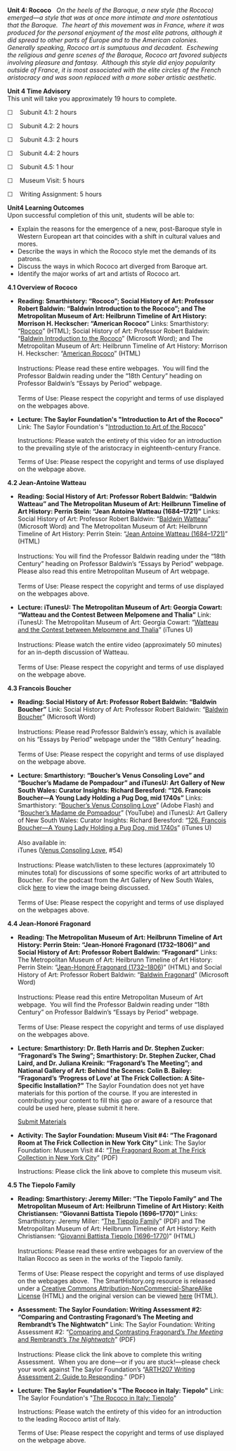 **Unit 4: Rococo** <span id="4"></span> 
*On the heels of the Baroque, a new style (the Rococo) emerged—a style
that was* *at once more intimate and more ostentatious that the
Baroque.  The heart of this movement was in France, where it was
produced for the personal enjoyment of the most elite patrons, although
it did spread to other parts of Europe and to the American colonies. 
Generally speaking, Rococo art is sumptuous and decadent.  Eschewing the
religious and genre scenes of the Baroque, Rococo art favored subjects
involving pleasure and fantasy.  Although this style did enjoy
popularity outside of France, it is most associated with the elite
circles of the French aristocracy and was soon replaced with a more
sober artistic aesthetic.*

**Unit 4 Time Advisory**  
This unit will take you approximately 19 hours to complete.

☐    Subunit 4.1: 2 hours

☐    Subunit 4.2: 2 hours

☐    Subunit 4.3: 2 hours

☐    Subunit 4.4: 2 hours

☐    Subunit 4.5: 1 hour

☐    Museum Visit: 5 hours

☐    Writing Assignment: 5 hours

**Unit4 Learning Outcomes**  
Upon successful completion of this unit, students will be able to:

-   Explain the reasons for the emergence of a new, post-Baroque style
    in Western European art that coincides with a shift in cultural
    values and mores.
-   Describe the ways in which the Rococo style met the demands of its
    patrons.
-   Discuss the ways in which Rococo art diverged from Baroque art.
-   Identify the major works of art and artists of Rococo art.

**4.1 Overview of Rococo** <span id="4.1"></span> 
-   **Reading: Smarthistory: “Rococo”; Social History of Art: Professor
    Robert Baldwin: “Baldwin Introduction to the Rococo”; and The
    Metropolitan Museum of Art: Heilbrunn Timeline of Art History:
    Morrison H. Heckscher: “American Rococo”**
    Links: Smarthistory: “[Rococo](http://smarthistory.org/rococo.html)”
    (HTML); Social History of Art: Professor Robert Baldwin: “[Baldwin
    Introduction to the
    Rococo](http://www.socialhistoryofart.com/essaysbyperiod.htm)”
    (Microsoft Word); and The Metropolitan Museum of Art: Heilbrunn
    Timeline of Art History: Morrison H. Heckscher: “[American
    Rococo](http://www.metmuseum.org/toah/hd/roco/hd_roco.htm)” (HTML)  
        
     Instructions: Please read these entire webpages.  You will find the
    Professor Baldwin reading under the “18th Century” heading on
    Professor Baldwin’s “Essays by Period” webpage.  
        
     Terms of Use: Please respect the copyright and terms of use
    displayed on the webpages above.

-   **Lecture: The Saylor Foundation's "Introduction to Art of the
    Rococo"**
    Link: The Saylor Foundation's "[Introduction to Art of the
    Rococo](http://youtu.be/mOsF8ivANdU)"  
      
     Instructions: Please watch the entirety of this video for an
    introduction to the prevailing style of the aristocracy in
    eighteenth-century France.  
      
     Terms of Use: Please respect the copyright and terms of use
    displayed on the webpage above.

**4.2 Jean-Antoine Watteau** <span id="4.2"></span> 
-   **Reading: Social History of Art: Professor Robert Baldwin: “Baldwin
    Watteau” and The Metropolitan Museum of Art: Heilbrunn Timeline of
    Art History: Perrin Stein: “Jean Antoine Watteau (1684–1721)”**
    Links: Social History of Art: Professor Robert Baldwin: “[Baldwin
    Watteau](http://www.socialhistoryofart.com/essaysbyperiod.htm)”
    (Microsoft Word) and The Metropolitan Museum of Art: Heilbrunn
    Timeline of Art History: Perrin Stein: “[Jean Antoine Watteau
    (1684–1721)](http://www.metmuseum.org/toah/hd/watt/hd_watt.htm)”
    (HTML)  
        
     Instructions: You will find the Professor Baldwin reading under the
    “18th Century” heading on Professor Baldwin’s “Essays by Period”
    webpage. Please also read this entire Metropolitan Museum of Art
    webpage.  
        
     Terms of Use: Please respect the copyright and terms of use
    displayed on the webpages above.

-   **Lecture: iTunesU: The Metropolitan Museum of Art: Georgia Cowart:
    “Watteau and the Contest Between Melpomene and Thalia”**
    Link: iTunesU: The Metropolitan Museum of Art: Georgia Cowart:
    “[Watteau and the Contest between Melpomene and
    Thalia](http://deimos3.apple.com/WebObjects/Core.woa/Browse/metmuseum.org.2042355461)”
    (iTunes U)  
        
     Instructions: Please watch the entire video (approximately 50
    minutes) for an in-depth discussion of Watteau.  
        
     Terms of Use: Please respect the copyright and terms of use
    displayed on the webpage above.

**4.3 Francois Boucher** <span id="4.3"></span> 
-   **Reading: Social History of Art: Professor Robert Baldwin: “Baldwin
    Boucher”**
    Link: Social History of Art: Professor Robert Baldwin: “[Baldwin
    Boucher](http://www.socialhistoryofart.com/essaysbyperiod.htm)”
    (Microsoft Word)  
        
     Instructions: Please read Professor Baldwin’s essay, which is
    available on his “Essays by Period” webpage under the “18th Century”
    heading.  
        
     Terms of Use: Please respect the copyright and terms of use
    displayed on the webpage above.

-   **Lecture: Smarthistory: “Boucher’s Venus Consoling Love” and
    “Boucher’s Madame de Pompadour” and iTunesU: Art Gallery of New
    South Wales: Curator Insights: Richard Beresford: “126. Francois
    Boucher—A Young Lady Holding a Pug Dog, mid 1740s”**
    Links: Smarthistory: “[Boucher’s Venus Consoling
    Love](http://smarthistory.org/bouchers-venus-consoling-love.html)”
    (Adobe Flash) and “[Boucher’s Madame de
    Pompadour](http://www.youtube.com/watch?v=lnJRkY0mZh4)” (YouTube)
    and iTunesU: Art Gallery of New South Wales: Curator Insights:
    Richard Beresford: “[126. Francois Boucher—A Young Lady Holding a
    Pug Dog, mid
    1740s](http://deimos3.apple.com/WebObjects/Core.woa/Browse/ag.nsw.gov.au.3271364880)”
    (iTunes U)  
        
     Also available in:  
     iTunes ([Venus Consoling
    Love](http://itunes.apple.com/us/podcast/id328659747?i=58889728),
    \#54)  
        
     Instructions: Please watch/listen to these lectures (approximately
    10 minutes total) for discussions of some specific works of art
    attributed to Boucher.  For the podcast from the Art Gallery of New
    South Wales, click
    [here](http://www.artgallery.nsw.gov.au/collection/works/118.1992/)
    to view the image being discussed.  
         
     Terms of Use: Please respect the copyright and terms of use
    displayed on the webpages above.

**4.4 Jean-Honoré Fragonard** <span id="4.4"></span> 
-   **Reading: The Metropolitan Museum of Art: Heilbrunn Timeline of Art
    History: Perrin Stein: “Jean-Honoré Fragonard (1732–1806)” and
    Social History of Art: Professor Robert Baldwin: “Fragonard”**
    Links: The Metropolitan Museum of Art: Heilbrunn Timeline of Art
    History: Perrin Stein: “[Jean-Honoré Fragonard
    (1732–1806](http://www.metmuseum.org/toah/hd/frag/hd_frag.htm))”
    (HTML) and Social History of Art: Professor Robert Baldwin:
    “[Baldwin
    Fragonard](http://www.socialhistoryofart.com/essaysbyperiod.htm)”
    (Microsoft Word)  
        
     Instructions: Please read this entire Metropolitan Museum of Art
    webpage.  You will find the Professor Baldwin reading under “18th
    Century” on Professor Baldwin’s “Essays by Period” webpage.  
        
     Terms of Use: Please respect the copyright and terms of use
    displayed on the webpages above.

-   **Lecture: Smarthistory: Dr. Beth Harris and Dr. Stephen Zucker:
    “Fragonard’s The Swing”; Smarthistory: Dr. Stephen Zucker, Chad
    Laird, and Dr. Juliana Kreinik: “Fragonard’s The Meeting”; and
    National Gallery of Art: Behind the Scenes: Colin B. Bailey:
    “Fragonard’s ‘Progress of Love’ at The Frick Collection: A
    Site-Specific Installation?”**
    The Saylor Foundation does not yet have materials for this portion
    of the course. If you are interested in contributing your content to
    fill this gap or aware of a resource that could be used here, please
    submit it here.

    [Submit Materials](/contribute/)

-   **Activity: The Saylor Foundation: Museum Visit \#4: “The Fragonard
    Room at The Frick Collection in New York City”**
    Link: The Saylor Foundation: Museum Visit \#4: “[The Fragonard Room
    at The Frick Collection in New York
    City](http://www.saylor.org/site/wp-content/uploads/2011/05/ARTH207-Museum-Visit-41.pdf)”
    (PDF)  
      
     Instructions: Please click the link above to complete this museum
    visit.

**4.5 The Tiepolo Family** <span id="4.5"></span> 
-   **Reading: Smarthistory: Jeremy Miller: “The Tiepolo Family” and The
    Metropolitan Museum of Art: Heilbrunn Timeline of Art History: Keith
    Christiansen: “Giovanni Battista Tiepolo (1696–1770)”**
    Links: Smarthistory: Jeremy Miller: “[The Tiepolo
    Family](http://www.saylor.org/site/wp-content/uploads/2011/11/ARTH-207-TiepoloFamily.pdf)”
    (PDF) and The Metropolitan Museum of Art: Heilbrunn Timeline of Art
    History: Keith Christiansen: “[Giovanni Battista Tiepolo
    (1696–1770](http://www.metmuseum.org/toah/hd/tiep/hd_tiep.htm))”
    (HTML)  
        
     Instructions: Please read these entire webpages for an overview of
    the Italian Rococo as seen in the works of the Tiepolo family.  
        
     Terms of Use: Please respect the copyright and terms of use
    displayed on the webpages above.  The SmartHistory.org resource is
    released under a [Creative Commons
    Attribution-NonCommercial-ShareAlike
    License](http://creativecommons.org/licenses/by-nc-sa/3.0/) (HTML)
    and the original version can be viewed
    [here](http://smarthistory.org/the-tiepolo-family.html) (HTML).

-   **Assessment: The Saylor Foundation: Writing Assessment \#2:
    “Comparing and Contrasting Fragonard’s The Meeting and Rembrandt’s
    The Nightwatch”**
    Link: The Saylor Foundation: Writing Assessment \#2: “[Comparing and
    Contrasting Fragonard’s *The Meeting* and Rembrandt’s *The
    Nightwatch*](http://www.saylor.org/site/wp-content/uploads/2011/05/ARTH207-Writing-Assignment-21.pdf)”
    (PDF)  
        
     Instructions: Please click the link above to complete this writing
    Assessment.  When you are done—or if you are stuck!—please check
    your work against The Saylor Foundation’s “[ARTH207 Writing
    Assessment 2: Guide to
    Responding](http://www.saylor.org/site/wp-content/uploads/2012/06/ARTH207-Unit-4.5-Writing-Assessment-2.pdf).”
    (PDF)

-   **Lecture: The Saylor Foundation's "The Rococo in Italy: Tiepolo"**
    Link: The Saylor Foundation's "[The Rococo in Italy:
    Tiepolo](http://youtu.be/O3DbjfXOgu0)"  
      
     Instructions: Please watch the entirety of this video for an
    introduction to the leading Rococo artist of Italy.  
      
     Terms of Use: Please respect the copyright and terms of use
    displayed on the webpage above.


